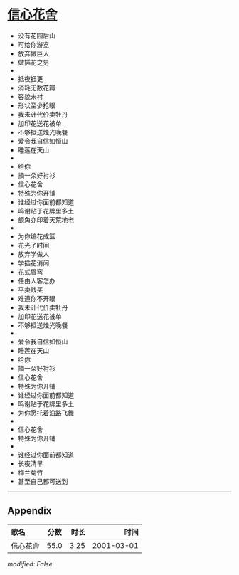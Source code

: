 # [信心花舍](https://music.163.com/song?id=67447)

* 没有花园后山
* 可给你游览
* 放弃做巨人
* 做插花之男
* 
* 抵夜捱更
* 消耗无数花瓣
* 容貌未衬
* 形状至少抢眼
* 我未计代价卖牡丹
* 加印花送花被单
* 不够抵送烛光晚餐
* 爱令我自信如恒山
* 睡莲在天山
* 
* 给你
* 摘一朵好衬衫
* 信心花舍
* 特殊为你开铺
* 谁经过你面前都知道
* 鸣谢贴于花牌里多土
* 额角亦印着天荒地老
* 
* 为你编花成篮
* 花光了时间
* 放弃学做人
* 学插花消闲
* 花式眉弯
* 任由人客怎办
* 平卖贱买
* 难道你不开眼
* 我未计代价卖牡丹
* 加印花送花被单
* 不够抵送烛光晚餐
* 
* 爱令我自信如恒山
* 睡莲在天山
* 给你
* 摘一朵好衬衫
* 信心花舍
* 特殊为你开铺
* 谁经过你面前都知道
* 鸣谢贴于花牌里多土
* 为你愿托着沿路飞舞
* 
* 信心花舍
* 特殊为你开铺
* 
* 谁经过你面前都知道
* 长夜清早
* 梅兰菊竹
* 甚至自己都可送到


---

## Appendix

|歌名|分数|时长|时间|
|:---|:---:|---:|---:|
|信心花舍|55.0|3:25|2001-03-01

*modified: False*